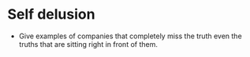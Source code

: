 # Self delusion

- Give examples of companies that completely miss the truth even the truths that are sitting right in front of them.
